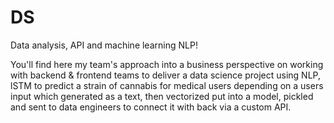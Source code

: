 # DS
Data analysis, API and machine learning NLP!

You'll find here my team's approach into a business perspective on working with backend & frontend teams to deliver a data science project using NLP, lSTM to predict a strain of cannabis for medical users depending on a users input which generated as a text, then vectorized put into a model, pickled and sent to data engineers to connect it with back via a custom API.
